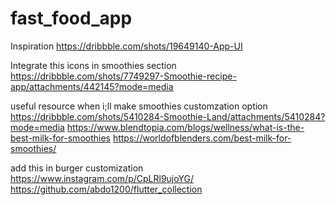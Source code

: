 # fast_food_app


Inspiration
https://dribbble.com/shots/19649140-App-UI  


Integrate this icons in smoothies section 
https://dribbble.com/shots/7749297-Smoothie-recipe-app/attachments/442145?mode=media 

useful resource when i;ll make smoothies customzation option 
https://dribbble.com/shots/5410284-Smoothie-Land/attachments/5410284?mode=media
https://www.blendtopia.com/blogs/wellness/what-is-the-best-milk-for-smoothies
https://worldofblenders.com/best-milk-for-smoothies/


add this in burger customization 
https://www.instagram.com/p/CpLRl9ujoYG/ 
https://github.com/abdo1200/flutter_collection 



